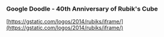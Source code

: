 ### Google Doodle - 40th Anniversary of Rubik's Cube

[https://gstatic.com/logos/2014/rubiks/iframe/](https://gstatic.com/logos/2014/rubiks/iframe/)
